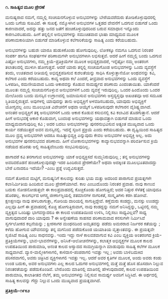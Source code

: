 # 

**೧. ಸಾಹಿತ್ಯದ ಮೂಲ ಪ್ರೇರಣೆ**

ಮನುಷ್ಯರಾದ ನಮಗೆ, ನಮ್ಮಲ್ಲಿ ಸಂಚಯನಗೊಳ್ಳುವ ಅನುಭವಗಳನ್ನು ಬೇರೆಯವರೆದುರು ತೋಡಿಕೊಳ್ಳುವುದರಲ್ಲಿ ಒಂದು ಬಗೆಯ ಸುಖವಿದೆ. ಈ ಸುಖಕ್ಕೆ. ನಮ್ಮೊಳಗಿನ ಅನುಭವಗಳ ಒತ್ತಡದ ವೇದನೆಗೆ ಒದಗುವ ಬಿಡುಗಡೆ ಒಂದು ಕಾರಣವಾದರೆ, ಅದನ್ನು ಹತ್ತು ಜನದ ಜತೆಗೆ ಹಂಚಿಕೊಳ್ಳುವುದರಿಂದ ಬರುವ ಸಮಾಧಾನ ಇನ್ನೊಂದು ಕಾರಣವಿರಬಹುದು. ಹೀಗೆ ತನ್ನಲ್ಲಿನ ಅನುಭವಗಳನ್ನು ಸಮುಚಿತವಾದ ಭಾಷಾ ಮಾಧ್ಯಮದ ಮೂಲಕ ಪರಿಣಾಮಕಾರಿಯಾಗಿ ಬಿಡುಗಡೆ ಮಾಡಿಕೊಳ್ಳುವ ಕಲೆಗಾರಿಕೆಯನ್ನು ಸಾಹಿತ್ಯ ಎಂದು ಕರೆಯಬಹುದು.

ಅನುಭವಗಳನ್ನು ಬಹುಶಃ ಯಾರೂ ಹುಡುಕಿಕೊಂಡು ಹೋಗುವುದಿಲ್ಲ. ಲೋಕಕ್ಕೂ ನಮಗೂ ಒದಗುವ ನಿರಂತರ ಸಂಪರ್ಕ ಹಾಗೂ ಸಂಘರ್ಷಗಳ ಪರಿಣಾಮಗಳೇ ಅನುಭವಗಳಾಗಿ ಲಭಿಸುತ್ತವೆ. ಆದರೆ ಹೀಗೆ ನಮ್ಮಲ್ಲಿ ಬಂದು ಒದಗುವ ಎಷ್ಟೋ ಅನುಭವಗಳು, ನಮ್ಮ ಕ್ರಿಯೆ-ಪ್ರತಿಕ್ರಿಯೆಗಳ ಮೂಲಕ ಅಭಿವ್ಯಕ್ತವಾದರೆ, ಇನ್ನೆಷ್ಟೋ ನಮ್ಮ ಅಂತರಂಗ ತಲಾತಲದಲ್ಲಿ ಮುಳುಗಿ ಹೋಗುತ್ತವೆ. ಆದರೆ ಯಾರು ತನ್ನಲ್ಲಿ ಸಂಚಯಗೊಂಡ ಅನುಭವಗಳನ್ನು ಒಂದು ವ್ಯವಸ್ಥೆಗೆ ತಂದು, ಉಚಿತವಾದ ರೀತಿಯಲ್ಲಿ ಅಭಿವ್ಯಕ್ತಪಡಿಸುವ ಕುಶಲತೆಯನ್ನು ಸಾಧಿಸಿ ಕೊಳ್ಳುತ್ತಾನೆಯೋ ಅಂಥವನನ್ನು ಕವಿ, ಕಲೆಗಾರ ಎಂದು ಕರೆಯಬಹುದು. ಕಾವ್ಯ ಅಥವಾ ಕಲೆ ಎಂದರೆ, ತೀವ್ರವಾದ ಅನುಭವಗಳನ್ನು ಒಂದು ವ್ಯವಸ್ಥೆಗೆ ಒಳಪಡಿಸಿ, ರಮಣೀಯವಾದ ಒಂದು ಆಕಾರವನ್ನು ಕೊಡುವ ಸಾಮರ್ಥ್ಯದ ಪರಿಣಾಮ ಎಂದಂತಾಯಿತು. ಯಾಕೆಂದರೆ ಮೂಲತಃ ನಮ್ಮಲ್ಲಿ ಸಂಚಯನಗೊಳ್ಳುವ ಅನುಭವಗಳಿಗೆ ಒಂದು ವ್ಯವಸ್ಥೆ ಇರುವುದಿಲ್ಲ. ಒಂದರ ಹಿಂದೊಂದು ಒಂದರ ಮೇಲೊಂದು ಬಂದು ಮನಸ್ಸಿನ ಉಗ್ರಾಣದಲ್ಲಿ ಜಮಾಯಿಸುವ ಅನುಭವಗಳು ಅಸ್ತವ್ಯಸ್ತವೂ ಅಖಚಿತವೂ ಆದ ಸಮೂಹ ಸ್ಥಿತಿಯಲ್ಲಿರುತ್ತದೆ. ಅವುಗಳಲ್ಲಿ ಯಾವುದನ್ನು ತಾನು ಅಭಿವ್ಯಕ್ತಿಗೆ ಅಳವಡಿಸಬಹುದು, ಯಾವುದು ಅಭಿವ್ಯಕ್ತಿಗೆ ಯೋಗ್ಯವಲ್ಲ ಎಂಬ ಮೂಲಭೂತ ವಿವೇಚನೆಗೆ ಅಥವಾ ಆಯ್ಕೆಗೆ ಒಳಪಡಿಸುವುದೇ ಕಲೆಗಾರನ ವೈಶಿಷ್ಟ್ಯವಾಗಿದೆ. ಅನಂತರ ಅಭಿವ್ಯಕ್ತಿಗೆ ತಕ್ಕ ಅನುಭವಗಳಿಗೆ ಒಂದು ಆಕಾರ ಕೊಡುವ ಕಸುಬಿನಲ್ಲಿ ಕವಿ ಕಲಾವಿದ ತೊಡಗುತ್ತಾನೆ. ಆದರೆ ಹೀಗೆ ಅನುಭವಕ್ಕೆ ಆಕಾರ ಕೊಡುವಾಗ, ಬಂದಂಥ ಅನುಭವಗಳನ್ನು ಯಥಾವತ್ತಾಗಿ ಬಿಡುಗಡೆ ಮಾಡುವ ಒಂದು ಮಾಧ್ಯಮವಾಗುವುದಿಲ್ಲ ಕವಿ ; ಅದರ ಬದಲು ಅನುಭವಗಳನ್ನು ಪುನರನುಭವಿಸುವ ಅತ್ಯಂತ ಮುಖ್ಯವಾದ ಒಂದು ಕಾರ್ಯ ನಡೆಯುತ್ತದೆ ಅವನ ಮನಸ್ಸಿನಲ್ಲಿ. ಇದನ್ನೆ ಸೃಜನ ಪ್ರಕ್ರಿಯೆ ಎಂದು ಕರೆಯಬಹುದು. ಈ ದೃಷ್ಟಿಯಿಂದ ಸಾಹಿತ್ಯದ ಮೂಲ ದ್ರವ್ಯ ಅನುಭವಗಳೇ ಆದರೂ ಸಾಹಿತ್ಯಾಭಿವ್ಯಕ್ತಿ ಎನ್ನುವುದು ಕೇವಲ ಅನುಭವಗಳ ಅಭಿವ್ಯಕ್ತಿ ಅಲ್ಲ. ಅದು ಅನುಭವಗಳ ಪುನರನುಭವದ ಪರಿಣಾಮ. ಹೀಗೆ ಲೋಕಾನುಭವಗಳನ್ನು ಕಾವ್ಯಾನುಭವವನ್ನಾಗಿ ಪರಿವರ್ತಿಸುವ ಕ್ರಿಯೆ ನಡೆಯದ ಹೊರತು ಅಲ್ಲಿ ಸಾಹಿತ್ಯವೆಂಬುದು ಸಂಭವಿಸುವುದಿಲ್ಲ.

ಹಾಗಾದರೆ ಕವಿ ತನಗಾಗುವ ಅನುಭವಗಳನ್ನು ಯಾಕೆ ಅಭಿವ್ಯಕ್ತಿಸದೆ ಸುಮ್ಮನಿರುವುದಿಲ್ಲ ; ತನ್ನ ಅನುಭವಗಳನ್ನು ಅವರಿವರೊಡನೆ ಹಂಚಿಕೊಳ್ಳುವುದಷ್ಟೇ ಇದರ ಹಿಂದಿರುವ ಪ್ರೇರಣೆಯೇ? ಅಥವಾ ಅದಕ್ಕಿಂತ ಮೂಲಭೂತವಾದದ್ದು ಬೇರೆ ಏನಾದರೂ ಇದೆಯೇ? -ಎಂಬ ಪ್ರಶ್ನೆ ಉದ್ಭವಿಸುತ್ತದೆ.

ನಮಗೆ ತೋರುವ ಮಟ್ಟಿಗೆ, ಮನುಷ್ಯನಿಗೆ ಕಾಲವನ್ನು ಕುರಿತು ಭಯ ಮತ್ತು ಅದರಿಂದ ಪಾರಾಗುವ ಪ್ರಯತ್ನಗಳೇ ಕಲಾನಿರ್ಮಿತಿಯ ಹಿಂದಿರುವ ಮೂಲ ಪ್ರೇರಣೆಯಾಗಿದೆ. ಕಾಲ ಎಂಬುದೊಂದು ನಿರಂತರ ಪ್ರವಾಹ. ನಾವು ಕಾಣುವ ಬದುಕು ನೋಡನೋಡುತ್ತಲೇ ಈ ಕಾಲಪ್ರವಾಹದಲ್ಲಿ ಕೊಚ್ಚಿಕೊಂಡು ಹೋಗುತ್ತಿದೆ; ಅದರ ನಿಷ್ಠುರ ಸೆಳೆತಕ್ಕೆ ಯಾವುದೂ ಹೊರತಲ್ಲ. ಕಾಲಗರ್ಭದ ಆಗಸ್ತ್ಯ ಜೀರ್ಣಾಗ್ನಿಯಲ್ಲಿ ಶತಮಾನಗಳ ನಾಗರಿಕತೆ, ಸಂಸ್ಕೃತಿಗಳು ಕರಗಿ ಹೋಗಿವೆ. ಕ್ಷಣಕ್ಷಣವೂ ನಾವು ಹಳಬರಾಗುತ್ತಾ, ಗೋರಿಯ ದಾರಿಯಲ್ಲಿ ಸಾಗುತ್ತಿದ್ದೇವೆ. ಕಣ್ಣೆದುರು ಕಂಡದ್ದು, ಮನಸ್ಸು ಉಂಡದ್ದು ಎಲ್ಲವೂ ಹೀಗೆ ಈ ಪ್ರವಾಹದಲ್ಲಿ ಕೊಚ್ಚಿ ಹೋಗುತ್ತಿರುವಾಗ, ನಾವು ಕಂಡದ್ದನ್ನು ನಮಗೆ ಅನಿಸಿದ್ದನ್ನು, ಒಟ್ಟಿನಲ್ಲಿ ನಮ್ಮ ವ್ಯಕ್ತಿತ್ವದ ಒಂದಿಷ್ಟು ಭಾಗವನ್ನಾದರೂ ಈ ಕಾಲದ ಉಪಹತಿಯಿಂದ ಉಳಿಸಿ, ನಿಲ್ಲಿಸಲು ಸಾಧ್ಯವಿಲ್ಲವೆ? ಸಾಧ್ಯ ವಾಗುವುದಾದರೆ ದಾರಿ ಯಾವುದು ? ಈ ಅನ್ವೇಷಣೆಯ ಸಾಹಸದ ಪರಿಣಾಮವಾದ ಕನಸುಗಳೇ ನಿರ್ಮಿಸಿವೆ ಸ್ವರ್ಗಲೋಕದ ಕಲ್ಪನೆಯನ್ನು ; ಕ್ಷೀರಸಾಗರ ಮಂಥನದಿಂದ ಅಮೃತವನ್ನು ಪಡೆದು ಅಮರರಾದ ನಿರ್ಜರರ ಕತೆಯನ್ನು ; ಕಳೆದು ಹೋಗುವ ಯೌವನವನ್ನು ತನ್ನ ಮಗನಿಂದ ಪಡೆದುಕೊಂಡ ಯಯಾತಿಯ ವೃತ್ತಾಂತವನ್ನು. ಈ ಪ್ರಯತ್ನವೇ ಸೃಜಿಸಿದೆ ಸಾಹಿತ್ಯ ಎಂಬ ಸಾಧನವನ್ನು. ಇಂದು ಇದ್ದು ನಾಳೆ ಕಾಲವಶವಾಗುವ ಕವಿ ಎಂಬ ವ್ಯಕ್ತಿಯ ಅಂತರಂಗದ ಕ್ರಿಯೆ-ಪ್ರತಿಕ್ರಿಯೆಗಳನ್ನು, ಭಾವ-ಭಾವನೆಗಳನ್ನು, ಅನಿಸಿಕೆ-ಆಲೋಚನೆಗಳನ್ನು, ಕಲಾತ್ಮಕ ಅಭಿವ್ಯಕ್ತಗಳ ಮೂಲಕ ಕಾಲದ ಉಪಹತಿಯಿಂದ ಪಾರುಮಾಡಿ, ಅನಂತ ಕಾಲದ ಆಸ್ವಾದದ ಸಾಮಗ್ರಿಯನ್ನಾಗಿ ಮಾಡುವುದು ಸಾಹಿತ್ಯ ಕಲೆಗಳ ಮೂಲಕ ಸಾಧ್ಯವಾಗಿದೆ. ವ್ಯಾಸ-ವಾಲ್ಮೀಕಿಗಳಾಗಲಿ, ಕಾಳಿದಾಸ-ಪಂಪರಾಗಲಿ ಇವತ್ತು ಇಲ್ಲ ; ಅವರು ಬಾಳಿಬದುಕಿದ ಪರಿಸರವಾಗಲಿ, ಅವರು ಚಿತ್ರಿಸಿದ ವ್ಯಕ್ತಿಗಳಾಗಲಿ ಇವತ್ತು ಇಲ್ಲ. ಆದರೆ ಅವರ ಕೃತಿಗಳ ಮೂಲಕ, ಅಂದು ಅವರು ಕಂಡು ಉಂಡ ಬದುಕು, ಅವರ ಅನುಭವಗಳು ಎಲ್ಲ ಕಾಲದ ಓದುಗರ ಅನುಭವಗಳಲ್ಲಿ ಮತ್ತೆ ಮತ್ತೆ ಹೊಸ ಹೊಸದಾಗಿ ನಿಲ್ಲುವ ನಿರಂತರತೆಯನ್ನು ಪಡೆದುಕೊಂಡಿವೆ. ಬೇರೊಂದು ಮಾತಿನಲ್ಲಿ ಮಾತಿನಲ್ಲಿ ಹೇಳುವುದಾದರೆ, ಕಾಲದ ಉಪಹತಿಯಿಂದ ಪಾರುಮಾಡಿ, ಕಾಲಾತೀತದ ನೆಲೆಗೆ, ತಮ್ಮ ಅನುಭವಗಳನ್ನು ನಿಲ್ಲಿಸುವ ಸಾಮರ್ಥ್ಯ ಅವರಿಗೆ ಸಿದ್ಧಿಸಿದೆ. ಈ ಅರ್ಥದಲ್ಲಿ ಸಾಹಿತ್ಯ ಕಾಲವನ್ನು ಗೆದ್ದು ನಿಲ್ಲುವ ಒಂದು ಮುಖ್ಯವಾದ ಪ್ರಯತ್ನವಾಗಿದೆ.

**ಪ್ರತಿಕ್ರಿಯೆ-೧೯೮೨**

